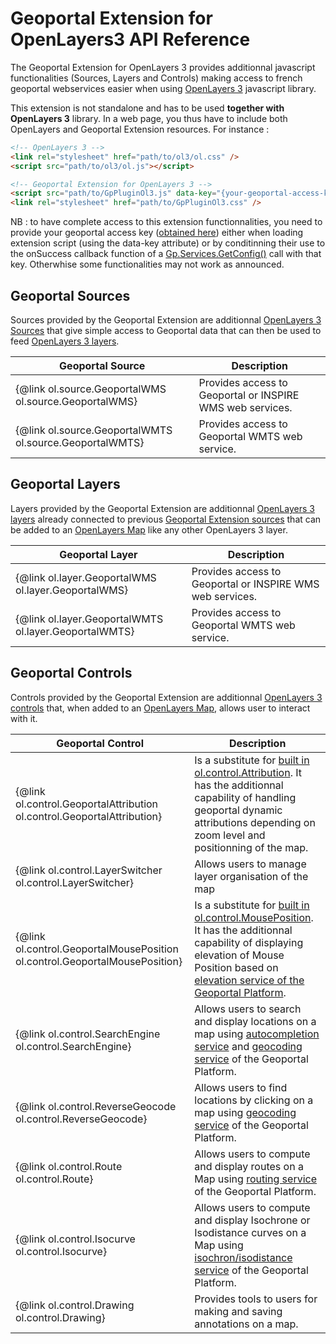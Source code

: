 # Geoportal Extension for OpenLayers3 API Reference

The Geoportal Extension for OpenLayers 3 provides additionnal javascript functionalities (Sources, Layers and Controls) making access to french geoportal webservices easier when using <a href="http://openlayers.org/">OpenLayers 3</a> javascript library.

This extension is not standalone and has to be used **together with OpenLayers 3** library. In a web page, you thus have to include both OpenLayers and Geoportal Extension resources. For instance :


``` html
<!-- OpenLayers 3 -->
<link rel="stylesheet" href="path/to/ol3/ol.css" />
<script src="path/to/ol3/ol.js"></script>

<!-- Geoportal Extension for OpenLayers 3 -->
<script src="path/to/GpPluginOl3.js" data-key="{your-geoportal-access-key}"></script>
<link rel="stylesheet" href="path/to/GpPluginOl3.css" />
```

NB : to have complete access to this extension functionnalities, you need to provide your geoportal access key (<a href="http://professionnels.ign.fr/ign/contrats" target="_blank">obtained here</a>) either when loading extension script (using the data-key attribute) or by conditinning their use to the onSuccess callback function of a <a href="http://ignf.github.io/geoportal-access-lib/latest/jsdoc/module-Services.html#~getConfig" target="_blank">Gp.Services.GetConfig()</a> call with that key. Otherwhise some functionalities may not work as announced.


<a id="sources"></a>

## Geoportal Sources

Sources provided by the Geoportal Extension are additionnal <a href="http://openlayers.org/en/latest/apidoc/ol.source.html" target="_blank">OpenLayers 3 Sources</a> that give simple access to Geoportal data that can then be used to feed <a href="http://openlayers.org/en/latest/apidoc/ol.layer.html" target="_blank">OpenLayers 3 layers</a>.


| Geoportal Source | Description |
| - | - |
| {@link ol.source.GeoportalWMS ol.source.GeoportalWMS} | Provides access to Geoportal or INSPIRE WMS web services. |
| {@link ol.source.GeoportalWMTS ol.source.GeoportalWMTS} | Provides access to Geoportal WMTS web service. |


## Geoportal Layers

Layers provided by the Geoportal Extension are additionnal <a href="http://openlayers.org/en/latest/apidoc/ol.layer.html" target="_blank">OpenLayers 3 layers</a> already connected to previous [Geoportal Extension sources](#sources) that can be added to an <a href="http://openlayers.org/en/latest/apidoc/ol.Map.html" target="_blank">OpenLayers Map</a> like any other OpenLayers 3 layer.

| Geoportal Layer | Description |
| - | - |
| {@link ol.layer.GeoportalWMS ol.layer.GeoportalWMS} | Provides access to Geoportal or INSPIRE WMS web services. |
| {@link ol.layer.GeoportalWMTS ol.layer.GeoportalWMTS} | Provides access to Geoportal WMTS web service. |


## Geoportal Controls

Controls provided by the Geoportal Extension are additionnal <a href="http://openlayers.org/en/latest/apidoc/ol.control.html" target="_blank">OpenLayers 3 controls</a> that, when added to an <a href="http://openlayers.org/en/latest/apidoc/ol.Map.html" target="_blank">OpenLayers Map</a>, allows user to interact with it.

| Geoportal Control | Description |
| - | - |
| {@link ol.control.GeoportalAttribution ol.control.GeoportalAttribution} | Is a substitute for <a href="http://openlayers.org/en/latest/apidoc/ol.control.Attribution.html" target="_blank">built in ol.control.Attribution</a>. It has the additionnal capability of handling geoportal dynamic attributions depending on zoom level and positionning of the map. |
| {@link ol.control.LayerSwitcher ol.control.LayerSwitcher} | Allows users to manage layer organisation of the map |
| {@link ol.control.GeoportalMousePosition ol.control.GeoportalMousePosition} | Is a substitute for <a href="http://openlayers.org/en/latest/apidoc/ol.control.MousePosition.html" target="_blank">built in ol.control.MousePosition</a>. It has the additionnal capability of displaying elevation of Mouse Position based on <a href="http://api.ign.fr/tech-docs-js/developpeur/alti.html" target="_blank">elevation service of the Geoportal Platform</a>. |
| {@link ol.control.SearchEngine ol.control.SearchEngine} | Allows users to search and display locations on a map using <a href="http://api.ign.fr/tech-docs-js/developpeur/search.html#The_autocompletion_Service" target="_blank">autocompletion service</a> and <a href="http://api.ign.fr/tech-docs-js/developpeur/search.html" target="_blank">geocoding service</a> of the Geoportal Platform. |
| {@link ol.control.ReverseGeocode ol.control.ReverseGeocode} | Allows users to find locations by clicking on a map using <a href="http://api.ign.fr/tech-docs-js/developpeur/search.html" target="_blank">geocoding service</a> of the Geoportal Platform. |
| {@link ol.control.Route ol.control.Route} | Allows users to compute and display routes on a Map using  <a href="http://api.ign.fr/tech-docs-js/developpeur/TODO" target="_blank">routing service</a> of the Geoportal Platform. |
| {@link ol.control.Isocurve ol.control.Isocurve} | Allows users to compute and display Isochrone or Isodistance curves on a Map using  <a href="http://api.ign.fr/tech-docs-js/developpeur/TODO" target="_blank">isochron/isodistance service</a> of the Geoportal Platform. |
| {@link ol.control.Drawing ol.control.Drawing} | Provides tools to users for making and saving annotations on a map. |




